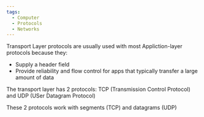 ```yaml
---
tags:
  - Computer
  - Protocols
  - Networks
---
```

Transport Layer protocols are usually used with most Appliction-layer protocols because they:
- Supply a header field
- Provide reliability and flow control for apps that typically transfer a large amount of data

The transport layer has 2 protocols:
TCP (Transmission Control Protocol) and UDP (USer Datagram Protocol)

These 2 protocols work with segments (TCP) and datagrams (UDP)

